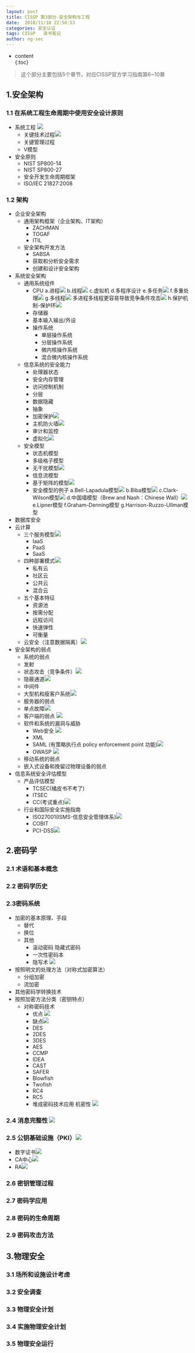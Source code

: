 ```yaml
---
layout: post  
title: CISSP 第3部分-安全架构与工程
date:  2018/11/18 22:50:53
categories: 安全认证 
tags: CISSP   读书笔记
author: ng-sec  
---
```


* content  
{:toc}

> 这个部分主要包括5个章节，对应CISSP官方学习指南第6~10章

## 1.安全架构
### 1.1 在系统工程生命周期中使用安全设计原则
- 系统工程 ![](http://800wifi.com/ng-sec/flag.png) 
	- 关键技术过程![](http://800wifi.com/ng-sec/flag.png) 
	- 关键管理过程
	- V模型
- 安全原则
	- NIST SP800-14
	- NIST SP800-27
	- 安全开发生命周期框架
	- ISO/IEC 21827:2008

<!-- more -->
### 1.2 架构
- 企业安全架构
	- 通用架构框架（企业架构、IT架构）
		- ZACHMAN
		- TOGAF
		- ITIL
	- 安全架构开发方法
		- SABSA
		- 获取和分析安全需求
		- 创建和设计安全架构 
- 系统安全架构
	- 通用系统组件
		- CPU
		a.进程![](http://800wifi.com/ng-sec/flag.png) 
		b.线程![](http://800wifi.com/ng-sec/flag.png) 
		c.虚拟机
		d.多程序设计
		e.多任务![](http://800wifi.com/ng-sec/flag.png) 
		f.多重处理![](http://800wifi.com/ng-sec/flag.png) 
		g.多线程![](http://800wifi.com/ng-sec/flag.png) 
			多进程多线程更容易导致竞争条件攻击![](http://800wifi.com/ng-sec/flag.png) 
		h.保护机制-保护环![](http://800wifi.com/ng-sec/flag.png) 
		- 存储器
		- 基本输入输出/外设
		- 操作系统
			- 单层操作系统
			- 分层操作系统
			- 微内核操作系统
			- 混合微内核操作系统
	- 信息系统的安全能力
		- 处理器状态
		- 安全内存管理
		- 访问控制机制
		- 分层
		- 数据隐藏
		- 抽象
		- 加密保护![](http://800wifi.com/ng-sec/flag.png) 
		- 主机防火墙![](http://800wifi.com/ng-sec/flag.png) 
		- 审计和监控
		- 虚拟化![](http://800wifi.com/ng-sec/flag.png) 
	- 安全模型
		- 状态机模型
		- 多级格子模型
		- 无干扰模型![](http://800wifi.com/ng-sec/flag.png) 
		- 信息流模型
		- 基于矩阵的模型![](http://800wifi.com/ng-sec/flag.png) 
		- 安全模型的例子 
		a.Bell-Lapadula模型![](http://800wifi.com/ng-sec/flag.png) 
		b.Biba模型![](http://800wifi.com/ng-sec/flag.png) 
		c.Clark-Wilson模型![](http://800wifi.com/ng-sec/flag.png) 
		d.中国墙模型（Brew and Nash：Chinese Wall）![](http://800wifi.com/ng-sec/flag.png) 
		e.Lipner模型
		f.Graham-Denning模型
		g.Harrison-Ruzzo-Ullman模型
- 数据库安全
- 云计算
	- 三个服务模型![](http://800wifi.com/ng-sec/flag.png) 
		- IaaS
		- PaaS
		- SaaS
	- 四种部署模式![](http://800wifi.com/ng-sec/flag.png) 
		- 私有云
		- 社区云
		- 公共云
		- 混合云
	- 五个基本特征
		- 资源池
		- 按需分配
		- 远程访问
		- 快速弹性
		- 可衡量
	- 云安全（注意数据隔离）![](http://800wifi.com/ng-sec/flag.png) 
- 安全架构的弱点
	- 系统的弱点
	- 发射
	- 状态攻击（竞争条件）![](http://800wifi.com/ng-sec/flag.png)  
	- 隐蔽通道![](http://800wifi.com/ng-sec/flag.png)  
	- 中间件
	- 大型机和瘦客户系统![](http://800wifi.com/ng-sec/flag.png)  
	- 服务器的弱点
	- 单点故障![](http://800wifi.com/ng-sec/flag.png)  
	- 客户端的弱点 ![](http://800wifi.com/ng-sec/flag.png)  
	- 软件和系统的漏洞与威胁
		- Web安全 ![](http://800wifi.com/ng-sec/flag.png)  
 		- XML
 		- SAML (有策略执行点 policy enforcement point 功能)![](http://800wifi.com/ng-sec/flag.png)  
 		- OWASP ![](http://800wifi.com/ng-sec/flag.png)  
 	- 移动系统的弱点
 	- 嵌入式设备和挽留过物理设备的弱点
 - 信息系统安全评估模型
	 - 产品评估模型
		 - TCSEC(橘皮书不考了)
		 - ITSEC
		 - CC(考试重点)![](http://800wifi.com/ng-sec/flag.png)  
	 - 行业和国际安全实施指南 
		 - ISO27001(ISMS-信息安全管理体系)![](http://800wifi.com/ng-sec/flag.png)  
		 - COBIT
		 - PCI-DSS![](http://800wifi.com/ng-sec/flag.png)  
## 2.密码学
### 2.1 术语和基本概念

### 2.2 密码学历史

### 2.3密码系统
- 加密的基本原理、手段
	- 替代
	- 换位
	- 其他
		- 滚动密码 隐藏式密码
		- 一次性密码本
		- 隐写术 ![](http://800wifi.com/ng-sec/flag.png)  
- 按照明文的处理方法（对称式加密算法）
	- 分组加密
	- 流加密
- 其他密码学转换技术
- 按照加密方法分类（密钥特点）
	- 对称密码技术
		- 优点 ![](http://800wifi.com/ng-sec/flag.png)  
		- 缺点![](http://800wifi.com/ng-sec/flag.png)  
		- DES
		- 2DES
		- 3DES
		- AES
		- CCMP
		- IDEA
		- CAST
		- SAFER
		- Blowfish
		- Twofish
		- RC4
		- RC5
		- 堆成密码技术应用 机密性 ![](http://800wifi.com/ng-sec/flag.png)  
### 2.4 消息完整性 ![](http://800wifi.com/ng-sec/flag.png) 
### 2.5 公钥基础设施（PKI）![](http://800wifi.com/ng-sec/flag.png) 
- 数字证书![](http://800wifi.com/ng-sec/flag.png) 
- CA中心![](http://800wifi.com/ng-sec/flag.png) 
- RA![](http://800wifi.com/ng-sec/flag.png) 

### 2.6 密钥管理过程

### 2.7 密码学应用

### 2.8 密码的生命周期

### 2.9 密码攻击方法
## 3.物理安全

### 3.1 场所和设施设计考虑

### 3.2 安全调查
### 3.3 物理安全计划

### 3.4 实施物理安全计划

### 3.5 物理安全运行